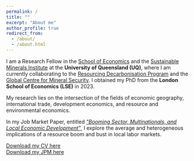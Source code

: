```yaml
---
permalink: /
title: ""
excerpt: "About me"
author_profile: true
redirect_from: 
  - /about/
  - /about.html
---
```


I am a Research Fellow in the [School of Economics](https://economics.uq.edu.au) and the [Sustainable Minerals Institute](https://smi.uq.edu.au)  at the <b>University of Queensland (UQ)</b>, where I am currently collaborating to the [Resourcing Decarbonisation Program](https://smi.uq.edu.au/strategic-programs/resourcing-decarbonisation) and the [Global Centre for Mineral Security](https://smi.uq.edu.au/gcms). I obtained my PhD from the <b>London School of Economics (LSE)</b> in 2023. 

My research lies on the intersection of the fields of economic geography, international trade, development economics, and resource and environmental economics. 

In my Job Market Paper, entitled [<i>"Booming Sector, Multinationals, and Local Economic Development"</i>](https://papers.ssrn.com/sol3/papers.cfm?abstract_id=4460735), I explore the average and heterogeneous implications of a resource boom and bust in local labor markets.

[Download my CV here](https://juandanielsotodiaz.github.io/site/files/JuanSotoDiaz_CV.pdf)          
[Download my JPM here](https://papers.ssrn.com/sol3/papers.cfm?abstract_id=4460735)   

   
